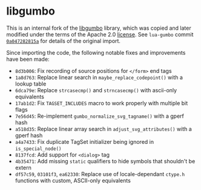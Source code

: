 libgumbo
========

This is an internal fork of the [libgumbo] library, which was copied and
later modified under the terms of the Apache 2.0 [license]. See `lua-gumbo`
commit [`0a047282815a`] for details of the original import.

Since importing the code, the following notable fixes and improvements
have been made:

* `8d3b006`: Fix recording of source positions for `</form>` end tags
* `1a8d763`: Replace linear search in `maybe_replace_codepoint()` with a lookup table
* `6dca79e`: Replace `strcasecmp()` and `strncasecmp()` with ascii-only equivalents
* `17ab1d2`: Fix `TAGSET_INCLUDES` macro to work properly with multiple bit flags
* `7e56d45`: Re-implement `gumbo_normalize_svg_tagname()` with a gperf hash
* `a518d35`: Replace linear array search in `adjust_svg_attributes()` with a gperf hash
* `a4a7433`: Fix duplicate TagSet initializer being ignored in `is_special_node()`
* `8137fcd`: Add support for `<dialog>` tag
* `4b35471`: Add missing `static` qualifiers to hide symbols that shouldn't be extern
* `df57c59`, `03101f3`, `ea62330`: Replace use of locale-dependant `ctype.h` functions
  with custom, ASCII-only equivalents


[libgumbo]: https://github.com/google/gumbo-parser/tree/aa91b27b02c0c80c482e24348a457ed7c3c088e0/src
[license]: https://github.com/google/gumbo-parser/blob/aa91b27b02c0c80c482e24348a457ed7c3c088e0/COPYING
[`0a047282815a`]: https://github.com/craigbarnes/lua-gumbo/commit/0a047282815af86f3367a7d95fefcfe5723ece48
